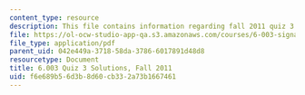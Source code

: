```yaml
---
content_type: resource
description: This file contains information regarding fall 2011 quiz 3 solutions.
file: https://ol-ocw-studio-app-qa.s3.amazonaws.com/courses/6-003-signals-and-systems-fall-2011/f6e689b56d3b8d60cb332a73b1667461_MIT6_003F11_q3_sol.pdf
file_type: application/pdf
parent_uid: 042e449a-3718-58da-3786-6017891d48d8
resourcetype: Document
title: 6.003 Quiz 3 Solutions, Fall 2011
uid: f6e689b5-6d3b-8d60-cb33-2a73b1667461
---
```

